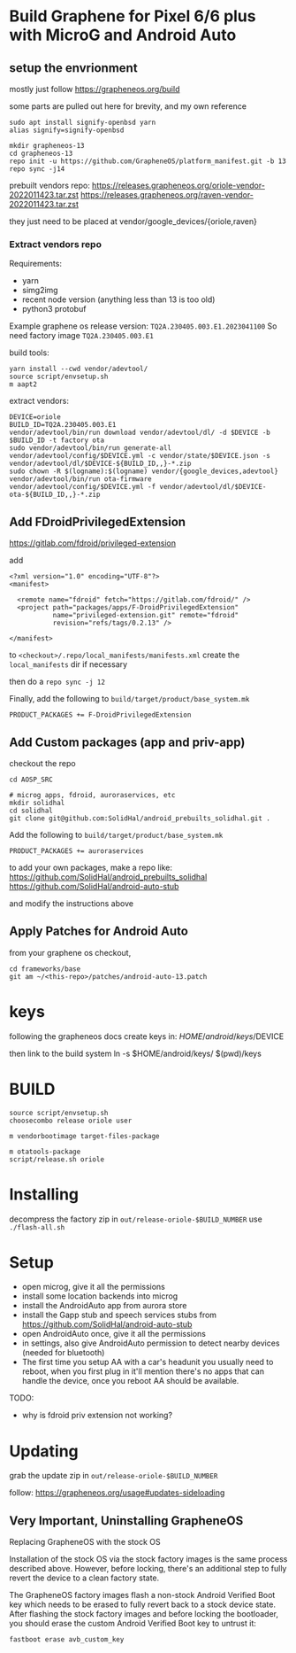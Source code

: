 # Build Graphene for Pixel 6/6 plus with MicroG and Android Auto


## setup the envrionment
mostly just follow https://grapheneos.org/build

some parts are pulled out here for brevity, and my own reference

```
sudo apt install signify-openbsd yarn
alias signify=signify-openbsd
```

```
mkdir grapheneos-13
cd grapheneos-13
repo init -u https://github.com/GrapheneOS/platform_manifest.git -b 13
repo sync -j14
```

prebuilt vendors repo:
https://releases.grapheneos.org/oriole-vendor-2022011423.tar.zst
https://releases.grapheneos.org/raven-vendor-2022011423.tar.zst

they just need to be placed at vendor/google_devices/{oriole,raven}

### Extract vendors repo

Requirements:
- yarn
- simg2img
- recent node version (anything less than 13 is too old)
- python3 protobuf

Example graphene os release version: `TQ2A.230405.003.E1.2023041100`
So need factory image `TQ2A.230405.003.E1`

build tools:
```
yarn install --cwd vendor/adevtool/
source script/envsetup.sh
m aapt2
```

extract vendors:
```
DEVICE=oriole
BUILD_ID=TQ2A.230405.003.E1
vendor/adevtool/bin/run download vendor/adevtool/dl/ -d $DEVICE -b $BUILD_ID -t factory ota
sudo vendor/adevtool/bin/run generate-all vendor/adevtool/config/$DEVICE.yml -c vendor/state/$DEVICE.json -s vendor/adevtool/dl/$DEVICE-${BUILD_ID,,}-*.zip
sudo chown -R $(logname):$(logname) vendor/{google_devices,adevtool}
vendor/adevtool/bin/run ota-firmware vendor/adevtool/config/$DEVICE.yml -f vendor/adevtool/dl/$DEVICE-ota-${BUILD_ID,,}-*.zip
```

## Add FDroidPrivilegedExtension
https://gitlab.com/fdroid/privileged-extension

add
```
<?xml version="1.0" encoding="UTF-8"?>
<manifest>

  <remote name="fdroid" fetch="https://gitlab.com/fdroid/" />
  <project path="packages/apps/F-DroidPrivilegedExtension"
           name="privileged-extension.git" remote="fdroid"
           revision="refs/tags/0.2.13" />

</manifest>
```
to `<checkout>/.repo/local_manifests/manifests.xml`
create the `local_manifests` dir if necessary

then do a `repo sync -j 12`

Finally, add the following to `build/target/product/base_system.mk`
```
PRODUCT_PACKAGES += F-DroidPrivilegedExtension
```

## Add Custom packages (app and priv-app)

checkout the repo
```
cd AOSP_SRC

# microg apps, fdroid, auroraservices, etc
mkdir solidhal
cd solidhal
git clone git@github.com:SolidHal/android_prebuilts_solidhal.git .
```

Add the following to `build/target/product/base_system.mk`
```
PRODUCT_PACKAGES += auroraservices
```

to add your own packages, make a repo like:
https://github.com/SolidHal/android_prebuilts_solidhal
https://github.com/SolidHal/android-auto-stub

and modify the instructions above


## Apply Patches for Android Auto

from your graphene os checkout,

```
cd frameworks/base
git am ~/<this-repo>/patches/android-auto-13.patch
```


# keys

following the grapheneos docs create keys in:
$HOME/android/keys/$DEVICE

then link to the build system
ln -s $HOME/android/keys/ $(pwd)/keys


# BUILD
```
source script/envsetup.sh
choosecombo release oriole user

m vendorbootimage target-files-package

m otatools-package
script/release.sh oriole
```

# Installing

decompress the factory zip in `out/release-oriole-$BUILD_NUMBER`
use `./flash-all.sh`

# Setup
- open microg, give it all the permissions
- install some location backends into microg
- install the AndroidAuto app from aurora store
- install the Gapp stub and speech services stubs from https://github.com/SolidHal/android-auto-stub
- open AndroidAuto once, give it all the permissions
- in settings, also give AndroidAuto permission to detect nearby devices (needed for bluetooth)
- The first time you setup AA with a car's headunit you usually need to reboot, when you first plug in it'll mention there's no apps that can handle the device, once you reboot AA should be available.


TODO:
- why is fdroid priv extension not working?

# Updating

grab the update zip in `out/release-oriole-$BUILD_NUMBER`

follow:
https://grapheneos.org/usage#updates-sideloading




## Very Important, Uninstalling GrapheneOS
Replacing GrapheneOS with the stock OS

Installation of the stock OS via the stock factory images is the same process described above. However, before locking, there's an additional step to fully revert the device to a clean factory state.

The GrapheneOS factory images flash a non-stock Android Verified Boot key which needs to be erased to fully revert back to a stock device state. After flashing the stock factory images and before locking the bootloader, you should erase the custom Android Verified Boot key to untrust it:

```
fastboot erase avb_custom_key
```
